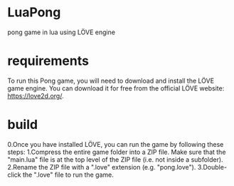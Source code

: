 # LuaPong
pong game in lua using LÖVE engine

# requirements
To run this Pong game, you will need to download and install the LÖVE game engine. You can download it for free from the official LÖVE website: https://love2d.org/.

# build
0.Once you have installed LÖVE, you can run the game by following these steps:
1.Compress the entire game folder into a ZIP file. Make sure that the "main.lua" file is at the top level of the ZIP file (i.e. not inside a subfolder).
2.Rename the ZIP file with a ".love" extension (e.g. "pong.love").
3.Double-click the ".love" file to run the game.
